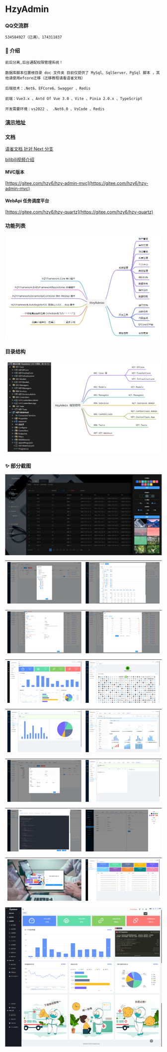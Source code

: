 # HzyAdmin

### QQ交流群
    534584927（已满）、174311837


### 📝  介绍 
    前后分离,后台通配权限管理系统！

    数据库脚本位置根目录 doc 文件夹 目前仅提供了 MySql、SqlServer、PgSql 脚本 ，其他请使用efcore迁移（迁移教程请看语雀文档）

    后端技术：.Net6、EFCore6、Swagger 、Redis
    
    前端：Vue3.x 、Antd Of Vue 3.0 、Vite 、Pinia 2.0.x 、TypeScript
    
    开发需要环境：vs2022 、 .Net6.0 、VsCode 、Redis

### [演示地址](http://124.221.128.7:5600)

###   文档
[语雀文档 针对 Next 分支](https://www.yuque.com/u378909/yidf7v)

[bilibili视频介绍](https://www.bilibili.com/video/BV1tt4y157qH?vd_source=8803f9b05bd0271050a91c6e659a69d0#reply121926607792)

#### MVC版本
[https://gitee.com/hzy6/hzy-admin-mvc](https://gitee.com/hzy6/hzy-admin-mvc)

#### WebApi 任务调度平台
[https://gitee.com/hzy6/hzy-quartz](https://gitee.com/hzy6/hzy-quartz)

### 功能列表

![输入图片说明](gitee/images/menu_map_2023-2-3.jpg)

### 目录结构
![输入图片说明](gitee/images/project_map.png)

### ✨  部分截图

![输入图片说明](gitee/images/theme1.png)

| ![输入图片说明](gitee/images/DataAuthority.png) | ![输入图片说明](gitee/images/function.png) |
|-------------------------------------------|---|

| ![输入图片说明](gitee/images/MenuInfo.png) | ![输入图片说明](gitee/images/menu_function.png)  |
|--------------------------------------|---|

| ![输入图片说明](gitee/images/home.png) | ![输入图片说明](gitee/images/icons.png)  |
|-----------------------------------|---|

| ![输入图片说明](gitee/images/chart.png) | ![输入图片说明](gitee/images/%E6%9B%B4%E5%A4%9A%E5%9B%BE%E8%A1%A8.png)  |
|-----------------------------------|---|

| ![输入图片说明](gitee/images/user_list.png) | ![输入图片说明](gitee/images/wangeditor.png)   |
|---------------------------------------|---|

| ![输入图片说明](gitee/images/code_gen.png) | ![输入图片说明](gitee/images/user_center.png)  |
|--------------------------------------|---|


| ![输入图片说明](gitee/images/login.png) | ![输入图片说明](gitee/images/Efcore%20%E7%9B%91%E6%8E%A7.png)  |
|-----------------------------------|---|

![输入图片说明](gitee/images/home1.png)
 

 

